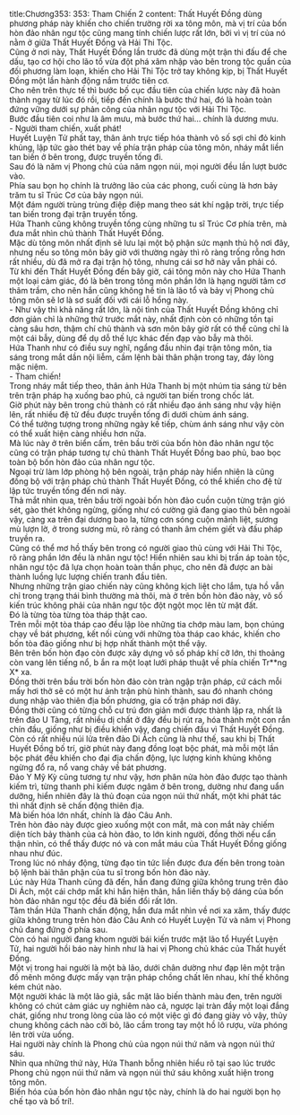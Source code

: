 title:Chương353: 353: Tham Chiến 2
content:
Thất Huyết Đồng dùng phương pháp này khiến cho chiến trường rời xa tông môn, mà vị trí của bốn hòn đảo nhân ngư tộc cũng mang tính chiến lược rất lớn, bởi vì vị trí của nó nằm ở giữa Thất Huyết Đồng và Hải Thi Tộc.<br>Cũng ở nơi này, Thất Huyết Đồng lần trước đã dùng một trận thi đấu để che dấu, tạo cơ hội cho lão tổ vừa đột phá xâm nhập vào bên trong tộc quần của đối phương làm loạn, khiến cho Hải Thi Tộc trở tay không kịp, bị Thất Huyết Đồng một lần hành động nắm trước tiên cơ.<br>Cho nên trên thực tế thì bước bố cục đầu tiên của chiến lược này đã hoàn thành ngay từ lúc đó rồi, tiếp đến chính là bước thứ hai, đó là hoàn toàn đứng vững dưới sự phản công của nhân ngư tộc với Hải Thi Tộc.<br>Bước đầu tiên coi như là âm mưu, mà bước thứ hai… chính là dương mưu.<br>- Người tham chiến, xuất phát!<br>Huyết Luyện Tử phất tay, thân ảnh trực tiếp hóa thành vô số sợi chỉ đỏ kinh khủng, lập tức gào thét bay về phía trận pháp của tông môn, nháy mắt liền tan biến ở bên trong, được truyền tống đi.<br>Sau đó là năm vị Phong chủ của năm ngọn núi, mọi người đều lần lượt bước vào.<br>Phía sau bọn họ chính là trưởng lão của các phong, cuối cùng là hơn bảy trăm tu sĩ Trúc Cơ của bảy ngọn núi.<br>Một đám người trùng trùng điệp điệp mang theo sát khí ngập trời, trực tiếp tan biến trong đại trận truyền tống.<br>Hứa Thanh cũng không truyền tống cùng những tu sĩ Trúc Cơ phía trên, mà đưa mắt nhìn chủ thành Thất Huyết Đồng.<br>Mặc dù tông môn nhất định sẽ lưu lại một bộ phận sức mạnh thủ hộ nơi đây, nhưng nếu so tông môn bây giờ với thường ngày thì rõ ràng trống rỗng hơn rất nhiều, dù đã mở ra đại trận hộ tông, nhưng cái sơ hở này vẫn phải có.<br>Từ khi đến Thất Huyết Đồng đến bây giờ, cái tông môn này cho Hứa Thanh một loại cảm giác, đó là bên trong tông môn phần lớn là hạng người tâm cơ thâm trầm, cho nên hắn cũng không hề tin là lão tổ và bảy vị Phong chủ tông môn sẽ lơ là sơ suất đối với cái lỗ hổng này.<br>- Như vậy thì khả năng rất lớn, là nội tình của Thất Huyết Đồng không chỉ đơn giản chỉ là những thứ trước mắt này, nhất định còn có những tồn tại càng sâu hơn, thậm chí chủ thành và sơn môn bây giờ rất có thể cũng chỉ là một cái bẫy, dùng để dụ dỗ thế lực khác đến đạp vào bẫy mà thôi.<br>Hứa Thanh như có điều suy nghĩ, ngẩng đầu nhìn đại trận tông môn, tia sáng trong mắt dần nội liễm, cầm lệnh bài thân phận trong tay, đáy lòng mặc niệm.<br>- Tham chiến!<br>Trong nháy mắt tiếp theo, thân ảnh Hứa Thanh bị một nhúm tia sáng từ bên trên trận pháp hạ xuống bao phủ, cả người tan biến trong chốc lát.<br>Giờ phút này bên trong chủ thành có rất nhiều đạo ánh sáng như vậy hiện lên, rất nhiều đệ tử đều được truyền tống đi dưới chùm ánh sáng.<br>Có thể tưởng tượng trong những ngày kế tiếp, chùm ánh sáng như vậy còn có thể xuất hiện càng nhiều hơn nữa.<br>Mà lúc này ở trên biển cấm, trên bầu trời của bốn hòn đảo nhân ngư tộc cũng có trận pháp tương tự chủ thành Thất Huyết Đồng bao phủ, bao bọc toàn bộ bốn hòn đảo của nhân ngư tộc.<br>Ngoại trừ làm lớp phòng hộ bên ngoài, trận pháp này hiển nhiên là cũng đồng bộ với trận pháp chủ thành Thất Huyết Đồng, có thể khiến cho đệ tử lập tức truyền tống đến nơi này.<br>Thả mắt nhìn qua, trên bầu trời ngoài bốn hòn đảo cuồn cuộn từng trận gió sét, gào thét không ngừng, giống như có cường giả đang giao thủ bên ngoài vậy, càng xa trên đại dương bao la, từng cơn sóng cuộn mãnh liệt, sương mù lượn lờ, ở trong sương mù, rõ ràng có thanh âm chém giết và đấu pháp truyền ra.<br>Cũng có thể mơ hồ thấy bên trong có người giao thủ cùng với Hải Thi Tộc, rõ ràng phần lớn đều là nhân ngư tộc! Hiển nhiên sau khi bị trấn áp toàn tộc, nhân ngư tộc đã lựa chọn hoàn toàn thần phục, cho nên đã được an bài thành luồng lực lượng chiến tranh đầu tiên.<br>Nhưng những trận giao chiến này cũng không kịch liệt cho lắm, tựa hồ vẫn chỉ trong trạng thái bình thường mà thôi, mà ở trên bốn hòn đảo này, vô số kiến trúc không phải của nhân ngư tộc đột ngột mọc lên từ mặt đất.<br>Đó là từng tòa từng tòa tháp thật cao.<br>Trên mỗi một tòa tháp cao đều lập lòe những tia chớp màu lam, bọn chúng chạy về bát phương, kết nối cùng với những tòa tháp cao khác, khiến cho bốn tòa đảo giống như bị hợp nhất thành một thể vậy.<br>Bên trên bốn hòn đạo còn được xây dựng vô số pháp khí cỡ lớn, thi thoảng còn vang lên tiếng nổ, b ắn ra một loạt lưới pháp thuật về phía chiến Tr**ng X* xa.<br>Đồng thời trên bầu trời bốn hòn đảo còn tràn ngập trận pháp, cứ cách mỗi mấy hơi thở sẽ có một hư ảnh trận phù hình thành, sau đó nhanh chóng dung nhập vào thiên địa bốn phương, gia cố trận pháp nơi đây.<br>Đồng thời cũng có từng chỗ cư trú đơn giản mới được thành lập ra, nhất là trên đảo U Tàng, rất nhiều dị chất ở đây đều bị rút ra, hóa thành một con rắn chín đầu, giống như bị điều khiển vậy, đang chiến đầu vì Thất Huyết Đồng.<br>Còn có rất nhiều núi lửa trên đảo Di Ách cũng là như thế, sau khi bị Thất Huyết Đồng bố trí, giờ phút này đang đồng loạt bộc phát, mà mỗi một lần bộc phát đều khiến cho đại địa chấn động, lực lượng kinh khủng không ngừng đổ ra, nổ vang chảy về bát phương.<br>Đảo Y Mỹ Kỳ cũng tương tự như vậy, hơn phân nửa hòn đảo được tạo thành kiếm trì, từng thanh phi kiếm được ngâm ở bên trong, dường như đang uẩn dưỡng, hiển nhiên đây là thủ đoạn của ngọn núi thứ nhất, một khi phát tác thì nhất định sẽ chấn động thiên địa.<br>Mà biến hóa lớn nhất, chính là đảo Câu Anh.<br>Trên hòn đảo này được gieo xuống một con mắt, mà con mắt này chiếm diện tích bảy thành của cả hòn đảo, to lớn kinh người, đồng thời nếu cẩn thận nhìn, có thể thấy được nó và con mắt máu của Thất Huyết Đồng giống nhau như đúc.<br>Trong lúc nó nháy động, từng đạo tin tức liền được đưa đến bên trong toàn bộ lệnh bài thân phận của tu sĩ trong bốn hòn đảo này.<br>Lúc này Hứa Thanh cũng đã đến, hắn đang đứng giữa không trung trên đảo Di Ách, một cái chớp mắt khi hắn hiện thân, hắn liền thấy bộ dáng của bốn hòn đảo nhân ngư tộc đều đã biến đổi rất lớn.<br>Tâm thần Hứa Thanh chấn động, hắn đưa mắt nhìn về nơi xa xăm, thấy được giữa không trung trên hòn đảo Câu Anh có Huyết Luyện Tử và năm vị Phong chủ đang đứng ở phía sau.<br>Còn có hai người đang khom người bái kiến trước mặt lão tổ Huyết Luyện Tử, hai người hồi báo này hình như là hai vị Phong chủ khác của Thất huyết Đồng.<br>Một vị trong hai người là một bà lão, dưới chân dường như đạp lên một trận đồ mênh mông được mấy vạn trận pháp chồng chất lên nhau, khí thế không kém chút nào.<br>Một người khác là một lão giả, sắc mặt lão biến thành màu đen, trên người không có chút cảm giác uy nghiêm nào cả, ngược lại tràn đầy một loại đắng chát, giống như trong lòng của lão có một việc gì đó đang giày vỏ vậy, thủy chung không cách nào cởi bỏ, lão cầm trong tay một hồ lô rượu, vừa phóng lên trời vừa uống.<br>Hai người này chính là Phong chủ của ngọn núi thứ năm và ngọn núi thứ sáu.<br>Nhìn qua những thứ này, Hứa Thanh bỗng nhiên hiểu rõ tại sao lúc trước Phong chủ ngọn núi thứ năm và ngọn núi thứ sáu không xuất hiện trong tông môn.<br>Biến hóa của bốn hòn đảo nhân ngư tộc này, chính là do hai người bọn họ chế tạo và bố trí!.<br>